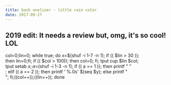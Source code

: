 ```yaml
---
title: bash oneliner - little rain color
date: 2017-09-27
---
```

## 2019 edit: It needs a review but, omg, it's so cool! LOL

 col=0;lin=0; while true; do x=$(shuf -i 1-7 -n 1); if (( $lin > 30 )); \
 then lin=0;fi; if (( $col > 100)); then col=0; fi; tput cup $lin $col; \
 tput setab $x;  a=$(shuf -i 1-3 -n 1); if (( a == 1 )); then printf "   " \
; elif (( a == 2 )); then printf ' %.0s' $(seq $y); else printf "   \
"; fi;((col++));((lin++)); done
